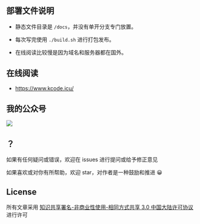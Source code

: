 ## 部署文件说明

- 静态文件目录是 `/docs`，并没有单开分支专门放置。

- 每次写完使用 `./build.sh` 进行打包发布。

- 在线阅读比较慢是因为域名和服务器都在国外。

## 在线阅读

- <https://www.kcode.icu/>

## 我的公众号

![](https://gitee.com/sh1luo/imgs/raw/master/imgs/qrcode_for_gh_8b9d3fa3063c_344%20(1).jpg)

## ？

如果有任何疑问或错误，欢迎在 issues 进行提问或给予修正意见

如果喜欢或对你有所帮助，欢迎 star，对作者是一种鼓励和推进 😀

## License

所有文章采用 [知识共享署名-非商业性使用-相同方式共享 3.0 中国大陆许可协议](https://creativecommons.org/licenses/by-nc-sa/3.0/cn/) 进行许可